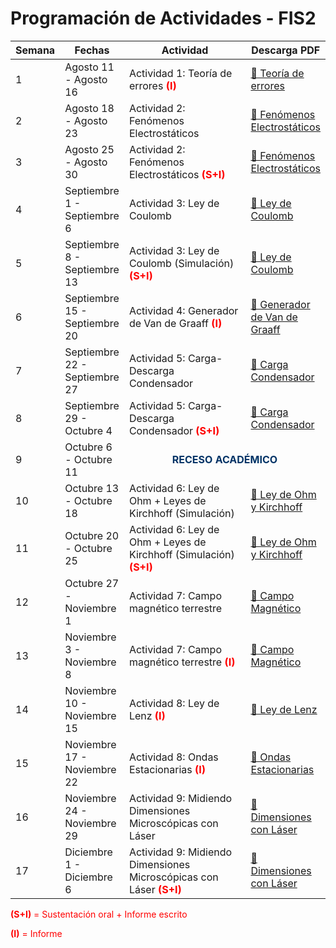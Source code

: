 <h1>Programación de Actividades - FIS2</h1>

<table>
  <thead>
    <tr>
      <th style="width: 7%;">Semana</th>
      <th style="width: 20%;">Fechas</th>
      <th style="width: 48%;">Actividad</th>
      <th style="width: 25%;">Descarga PDF</th>
    </tr>
  </thead>
  <tbody>
    <tr>
      <td>1</td>
      <td>Agosto 11 - Agosto 16</td>
      <td>Actividad 1: Teoría de errores <span style="color:red; font-weight:bold;">(I)</span></td>
      <td><a href="ErrorTheory.pdf">📎 Teoría de errores</a></td>
    </tr>
    <tr>
      <td>2</td>
      <td>Agosto 18 - Agosto 23</td>
      <td>Actividad 2: Fenómenos Electrostáticos</td>
      <td><a href="Electrostatic_Phenomena.pdf">📎 Fenómenos Electrostáticos</a></td>
    </tr>
    <tr>
      <td>3</td>
      <td>Agosto 25 - Agosto 30</td>
      <td>Actividad 2: Fenómenos Electrostáticos <span style="color:red; font-weight:bold;">(S+I)</span></td>
      <td><a href="Electrostatic_Phenomena.pdf">📎 Fenómenos Electrostáticos</a></td>
    </tr>
    <tr>
      <td>4</td>
      <td>Septiembre 1 - Septiembre 6</td>
      <td>Actividad 3: Ley de Coulomb</td>
      <td><a href="Coulomb.pdf">📎 Ley de Coulomb</a></td>
    </tr>
    <tr>
      <td>5</td>
      <td>Septiembre 8 - Septiembre 13</td>
      <td>Actividad 3: Ley de Coulomb (Simulación) <span style="color:red; font-weight:bold;">(S+I)</span></td>
      <td><a href="Coulomb.pdf">📎 Ley de Coulomb</a></td>
    </tr>
    <tr>
      <td>6</td>
      <td>Septiembre 15 - Septiembre 20</td>
      <td>Actividad 4: Generador de Van de Graaff <span style="color:red; font-weight:bold;">(I)</span></td>
      <td><a href="Van de Graaff.pdf">📎 Generador de Van de Graaff</a></td>
    </tr>
    <tr>
      <td>7</td>
      <td>Septiembre 22 - Septiembre 27</td>
      <td>Actividad 5: Carga-Descarga Condensador</td>
      <td><a href="CargaDescargaCondensador.pdf">📎 Carga Condensador</a></td>
    </tr>
    <tr>
      <td>8</td>
      <td>Septiembre 29 - Octubre 4</td>
      <td>Actividad 5: Carga-Descarga Condensador <span style="color:red; font-weight:bold;">(S+I)</span></td>
      <td><a href="CargaDescargaCondensador.pdf">📎 Carga Condensador</a></td>
    </tr>
    <tr>
      <td>9</td>
      <td>Octubre 6 - Octubre 11</td>
      <td colspan="2" style="text-align: center; color: #003366; font-weight: bold;">
        RECESO ACADÉMICO
      </td>
    </tr>
    <tr>
      <td>10</td>
      <td>Octubre 13 - Octubre 18</td>
      <td>Actividad 6: Ley de Ohm + Leyes de Kirchhoff (Simulación)</td>
      <td><a href="Ohm_Kirchhoff.pdf">📎 Ley de Ohm y Kirchhoff</a></td>
    </tr>
    <tr>
      <td>11</td>
      <td>Octubre 20 - Octubre 25</td>
      <td>Actividad 6: Ley de Ohm + Leyes de Kirchhoff (Simulación) <span style="color:red; font-weight:bold;">(S+I)</span></td>
      <td><a href="Ohm_Kirchhoff.pdf">📎 Ley de Ohm y Kirchhoff</a></td>
    </tr>
    <tr>
      <td>12</td>
      <td>Octubre 27 - Noviembre 1</td>
      <td>Actividad 7: Campo magnético terrestre</td>
      <td><a href="EarthMagneticField.pdf">📎 Campo Magnético</a></td>
    </tr>
    <tr>
      <td>13</td>
      <td>Noviembre 3 - Noviembre 8</td>
      <td>Actividad 7: Campo magnético terrestre <span style="color:red; font-weight:bold;">(I)</span></td>
      <td><a href="EarthMagneticField.pdf">📎 Campo Magnético</a></td>
    </tr>
    <tr>
      <td>14</td>
      <td>Noviembre 10 - Noviembre 15</td>
      <td>Actividad 8: Ley de Lenz <span style="color:red; font-weight:bold;">(I)</span></td>
      <td><a href="Lenz_Law.pdf">📎 Ley de Lenz</a></td>
    </tr>
    <tr>
      <td>15</td>
      <td>Noviembre 17 - Noviembre 22</td>
      <td>Actividad 8: Ondas Estacionarias <span style="color:red; font-weight:bold;">(I)</span></td>
      <td><a href="StandingWaves.pdf">📎 Ondas Estacionarias</a></td>
    </tr>
    <tr>
      <td>16</td>
      <td>Noviembre 24 - Noviembre 29</td>
      <td>Actividad 9: Midiendo Dimensiones Microscópicas con Láser</td>
      <td><a href="HairWidthDiameterHole.pdf">📎 Dimensiones con Láser</a></td>
    </tr>
    <tr>
      <td>17</td>
      <td>Diciembre 1 - Diciembre 6</td>
      <td>Actividad 9: Midiendo Dimensiones Microscópicas con Láser <span style="color:red; font-weight:bold;">(S+I)</span></td>
      <td><a href="HairWidthDiameterHole.pdf">📎 Dimensiones con Láser</a></td>
    </tr>
  </tbody>
</table>

<p style="color:red;"><strong>(S+I)</strong> = Sustentación oral + Informe escrito</p>
<p style="color:red;"><strong>(I)</strong> = Informe</p>
